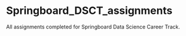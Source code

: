 # Springboard_DSCT_assignments
All assignments completed for Springboard Data Science Career Track.

